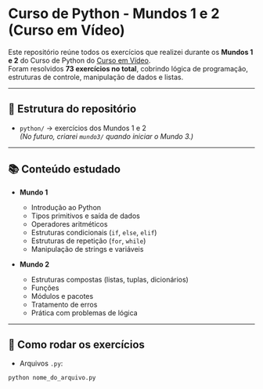 # Curso de Python - Mundos 1 e 2 (Curso em Vídeo)

Este repositório reúne todos os exercícios que realizei durante os **Mundos 1 e 2** do Curso de Python do [Curso em Vídeo](https://www.cursoemvideo.com/).  
Foram resolvidos **73 exercícios no total**, cobrindo lógica de programação, estruturas de controle, manipulação de dados e listas.

---

## 📂 Estrutura do repositório

- `python/` → exercícios dos Mundos 1 e 2  
  *(No futuro, criarei `mundo3/` quando iniciar o Mundo 3.)*

---

## 📚 Conteúdo estudado

- **Mundo 1**
  - Introdução ao Python
  - Tipos primitivos e saída de dados
  - Operadores aritméticos
  - Estruturas condicionais (`if`, `else`, `elif`)
  - Estruturas de repetição (`for`, `while`)
  - Manipulação de strings e variáveis

- **Mundo 2**
  - Estruturas compostas (listas, tuplas, dicionários)
  - Funções
  - Módulos e pacotes
  - Tratamento de erros
  - Prática com problemas de lógica

---

## 🚀 Como rodar os exercícios

- Arquivos `.py`:  
```bash
python nome_do_arquivo.py

